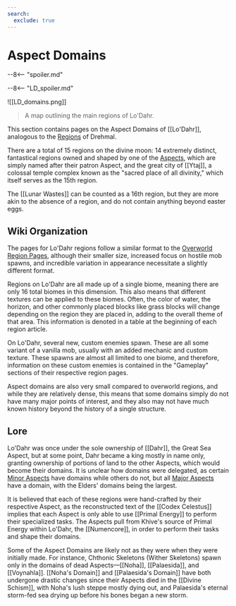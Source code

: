 ```yaml
---
search:
  exclude: true
---
```


# Aspect Domains

--8<-- "spoiler.md"

--8<-- "LD_spoiler.md"

![[LD_domains.png]]
> A map outlining the main regions of Lo'Dahr.

This section contains pages on the Aspect Domains of [[Lo'Dahr]], analogous to the [Regions](/World/Regions/) of Drehmal.

There are a total of 15 regions on the divine moon: 14 extremely distinct, fantastical regions owned and shaped by one of the [Aspects](/Lore/Higher_Beings/Aspects/), which are simply named after their patron Aspect, and the great city of [[Ytaj]], a colossal temple complex known as the "sacred place of all divinity," which itself serves as the 15th region.

The [[Lunar Wastes]] can be counted as a 16th region, but they are more akin to the absence of a region, and do not contain anything beyond easter eggs.

## Wiki Organization

The pages for Lo'Dahr regions follow a similar format to the [Overworld Region Pages](/World/Regions/), although their smaller size, increased focus on hostile mob spawns, and incredible variation in appearance necessitate a slightly different format.

Regions on Lo'Dahr are all made up of a single biome, meaning there are only 16 total biomes in this dimension. This also means that different textures can be applied to these biomes. Often, the color of water, the horizon, and other commonly placed blocks like grass blocks will change depending on the region they are placed in, adding to the overall theme of that area. This information is denoted in a table at the beginning of each region article.

On Lo'Dahr, several new, custom enemies spawn. These are all some variant of a vanilla mob, usually with an added mechanic and custom texture. These spawns are almost all limited to one biome, and therefore, information on these custom enemies is contained in the "Gameplay" sections of their respective region pages.

Aspect domains are also very small compared to overworld regions, and while they are relatively dense, this means that some domains simply do not have many major points of interest, and they also may not have much known history beyond the history of a single structure.

## Lore

Lo'Dahr was once under the sole ownership of [[Dahr]], the Great Sea Aspect, but at some point, Dahr became a king mostly in name only, granting ownership of portions of land to the other Aspects, which would become their domains. It is unclear how domains were delegated, as certain [Minor Aspects](/Lore/Higher_Beings/Aspects/Minor_Aspects/) have domains while others do not, but all [Major Aspects](/Lore/Higher_Beings/Aspects/Major_Aspects/) have a domain, with the Elders' domains being the largest. 

It is believed that each of these regions were hand-crafted by their respective Aspect, as the reconstructed text of the [[Codex Celestus]] implies that each Aspect is only able to use [[Primal Energy]] to perform their specialized tasks. The Aspects pull from Khive's source of Primal Energy within Lo'Dahr, the [[Numencore]], in order to perform their tasks and shape their domains. 

Some of the Aspect Domains are likely not as they were when they were initially made. For instance, Chthonic Skeletons (Wither Skeletons) spawn only in the domains of dead Aspects—[[Noha]], [[Palaesida]], and [[Voynahla]]. [[Noha's Domain]] and [[Palaesida's Domain]] have both undergone drastic changes since their Aspects died in the [[Divine Schism]], with Noha's lush steppe mostly dying out, and Palaesida's eternal storm-fed sea drying up before his bones began a new storm. 
